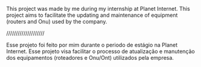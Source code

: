 This project was made by me during my internship at Planet Internet.
This project aims to facilitate the updating and maintenance of equipment (routers and Onu) used by the company.

////////////////////

Esse projeto foi feito por mim durante o periodo de estágio na Planet Internet.
Esse projeto visa facilitar o processo de atualização e manutenção dos equipamentos (roteadores e Onu/Ont) utilizados pela empresa.
